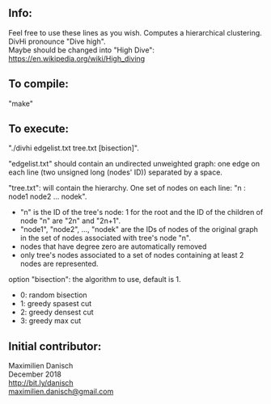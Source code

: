 
## Info:

Feel free to use these lines as you wish.
Computes a hierarchical clustering.
DivHi pronounce "Dive high".  
Maybe should be changed into "High Dive": https://en.wikipedia.org/wiki/High_diving

## To compile:

"make"

## To execute:

"./divhi edgelist.txt tree.txt [bisection]".

"edgelist.txt" should contain an undirected unweighted graph: one edge on each line (two unsigned long (nodes' ID)) separated by a space.

"tree.txt": will contain the hierarchy. One set of nodes on each line: "n : node1 node2 ... nodek".
- "n" is the ID of the tree's node: 1 for the root and the ID of the children of node "n" are "2n" and "2n+1".
- "node1", "node2", ..., "nodek" are the IDs of nodes of the original graph in the set of nodes associated with tree's node "n".
- nodes that have degree zero are automatically removed
- only tree's nodes associated to a set of nodes containing at least 2 nodes are represented.

option "bisection": the algorithm to use, default is 1.
- 0: random bisection
- 1: greedy spasest cut
- 2: greedy densest cut
- 3: greedy max cut

## Initial contributor:
Maximilien Danisch  
December 2018  
http://bit.ly/danisch  
maximilien.danisch@gmail.com

